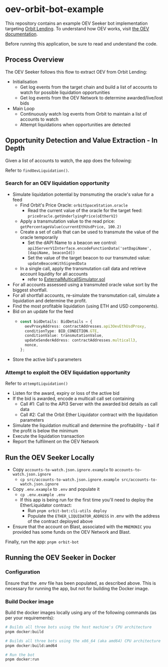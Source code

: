 # oev-orbit-bot-example

This repository contains an example OEV Seeker bot implementation targeting [Orbit Lending](https://orbitlending.io/).
To understand how OEV works, visit [the OEV documentation](https://replace-me.com/todo).

Before running this application, be sure to read and understand the code.

## Process Overview

The OEV Seeker follows this flow to extract OEV from Orbit Lending:

- Initialisation
  - Get log events from the target chain and build a list of accounts to watch for possible liquidation opportunities
  - Get log events from the OEV Network to determine awarded/live/lost bids
- Main Loop
  - Continuously watch log events from Orbit to maintain a list of accounts to watch
  - Attempt liquidations when opportunities are detected

## Opportunity Detection and Value Extraction - In Depth

Given a list of accounts to watch, the app does the following:

Refer to `findOevLiquidation()`.

### Search for an OEV liquidation opportunity

- Simulate liquidation potential by _transmuting_ the oracle's value for a feed
  - Find Orbit's Price Oracle: `orbitSpaceStation.oracle`
    - Read the current value of the oracle for the target feed: `priceOracle.getUnderlyingPrice(oEtherV2)`
  - Apply a transmutation value to the read price: `getPercentageValue(currentEthUsdPrice, 100.2)`
  - Create a set of calls that can be used to transmute the value of the oracle temporarily
    - Set the dAPI Name to a beacon we control:
      `api3ServerV1Interface.encodeFunctionData('setDapiName', [dapiName, beaconId])`
    - Set the value of the target beacon to our transmuted value: `updateBeaconWithSignedData`
  - In a single call, apply the transmutation call data and retrieve account liquidity for all accounts
    - refer to
      [ExternalMulticallSimulator.sol](https://github.com/api3dao/oev-searcher/blob/main/contracts/api3-contracts/utils/ExternalMulticallSimulator.sol)
- For all accounts assessed using a transmuted oracle value sort by the biggest shortfall.
- For all shortfall accounts, re-simulate the transmutation call, simulate a liquidation and determine the profit.
- Find the most profitable liquidation (using ETH and USD components).
- Bid on an update for the feed
  - ```typescript
    const bidDetails: BidDetails = {
      oevProxyAddress: contractAddresses.api3OevEthUsdProxy,
      conditionType: BID_CONDITION.GTE,
      conditionValue: transmutationValue,
      updateSenderAddress: contractAddresses.multicall3,
      nonce,
    };
    ```
- Store the active bid's parameters

### Attempt to exploit the OEV liquidation opportunity

Refer to `attemptLiquidation()`

- Listen for the award, expiry or loss of the active bid
- If the bid is awarded, encode a multicall call set containing
  - Call #1: Call to the API3 Server with the awarded bid details as call data
  - Call #2: Call the Orbit Ether Liquidator contract with the liquidation parameters
- Simulate the liquidation multicall and determine the profitability - bail if the profit is below the minimum
- Execute the liquidation transaction
- Report the fulfilment on the OEV Network

## Run the OEV Seeker Locally

- Copy `accounts-to-watch.json.ignore.example` to `accounts-to-watch.json.ignore`
  - `cp src/accounts-to-watch.json.ignore.example src/accounts-to-watch.json.ignore`
- Copy `.env.example` to `.env` and populate it
  - `cp .env.example .env`
  - If this app is being run for the first time you'll need to deploy the EtherLiquidator contract:
    - Run `pnpm orbit-bot:cli-utils deploy`
    - Populate the `ETHER_LIQUIDATOR_ADDRESS` in .env with the address of the contract deployed above
- Ensure that the account on Blast, associated with the `MNEMONIC` you provided has some funds on the OEV Network and
  Blast.

Finally, run the app: `pnpm orbit-bot`

## Running the OEV Seeker in Docker

### Configuration

Ensure that the .env file has been populated, as described above. This is necessary for running the app, but not for
building the Docker image.

### Build Docker image

Build the docker images locally using any of the following commands (as per your requirements):

```bash
# Builds all three bots using the host machine's CPU architecture
pnpm docker:build

# Builds all three bots using the x86_64 (aka amd64) CPU architecture
pnpm docker:build:amd64

# Run the bot
pnpm docker:run
```
